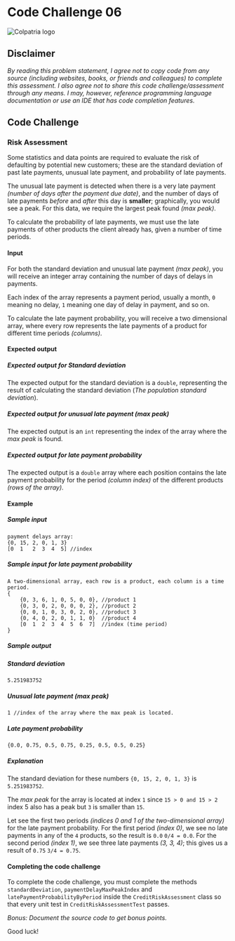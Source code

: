 # Code Challenge 06
![Colpatria logo](https://scotiabankfiles.azureedge.net/scotiabank-colombia/Global-Rebrand/logo-site-2.png)

## Disclaimer
*By reading this problem statement, I agree not to copy code from any source (including websites, books, or friends and colleagues) to complete this assessment. I also agree not to share this code challenge/assessment through any means. I may, however, reference programming language documentation or use an IDE that has code completion features.*


## Code Challenge

### Risk Assessment
Some statistics and data points are required to evaluate the risk of defaulting by potential new customers; these are the standard deviation of past late payments, unusual late payment, and probability of late payments.

The unusual late payment is detected when there is a very late payment *(number of days after the payment due date)*, and the number of days of late payments _before_ and _after_ this day is **smaller**; graphically, you would see a peak. For this data, we require the largest peak found *(max peak)*.

To calculate the probability of late payments, we must use the late payments of other products the client already has, given a number of time periods.

#### Input

For both the standard deviation and unusual late payment *(max peak)*, you will receive an integer array containing the number of days of delays in payments.

Each index of the array represents a payment period, usually a month, `0` meaning no delay, `1` meaning one day of delay in payment, and so on.

To calculate the late payment probability, you will receive a two dimensional array, where every row represents the late payments of a product for different time periods *(columns)*.

#### Expected output

##### Expected output for Standard deviation

The expected output for the standard deviation is a `double`, representing the result of calculating the standard deviation (*The population standard deviation*).

##### Expected output for unusual late payment *(max peak)*

The expected output is an `int` representing the index of the array where the *max peak* is found.

##### Expected output for late payment probability

The expected output is a `double` array where each position contains the late payment probability for the period *(column index)* of the different products *(rows of the array)*.

#### Example

##### Sample input
```
payment delays array:
{0, 15, 2, 0, 1, 3}
[0  1   2  3  4  5] //index
```
##### Sample input for late payment probability

```
A two-dimensional array, each row is a product, each column is a time period.
{
	{0, 3, 6, 1, 0, 5, 0, 0}, //product 1
	{0, 3, 0, 2, 0, 0, 0, 2}, //product 2
	{0, 0, 1, 0, 3, 0, 2, 0}, //product 3
	{0, 4, 0, 2, 0, 1, 1, 0}  //product 4
	[0  1  2  3  4  5  6  7]  //index (time period)
}
```

##### Sample output
##### Standard deviation
```
5.251983752
```
##### Unusual late payment *(max peak)*
```
1 //index of the array where the max peak is located.
```

##### Late payment probability
```
{0.0, 0.75, 0.5, 0.75, 0.25, 0.5, 0.5, 0.25}
```
##### Explanation
The standard deviation for these numbers `{0, 15, 2, 0, 1, 3}` is `5.251983752`.

The *max peak* for the array is located at index `1` since `15 > 0 and 15 > 2` index 5 also has a peak but `3` is smaller than `15`.

Let see the first two periods *(indices 0 and 1 of the two-dimensional array)* for the late payment probability.
For the first period *(index 0)*, we see no late payments in any of the `4` products, so the result is `0.0` `0/4 = 0.0`.
For the second period *(index 1)*, we see three late payments *(3, 3, 4)*; this gives us a result of `0.75` `3/4 = 0.75`.

#### Completing the code challenge

To complete the code challenge, you must complete the methods `standardDeviation`, `paymentDelayMaxPeakIndex` and `latePaymentProbabilityByPeriod` inside the `CreditRiskAssessment` class so that every unit test in `CreditRiskAssessmentTest` passes.

*Bonus: Document the source code to get bonus points.*

Good luck!